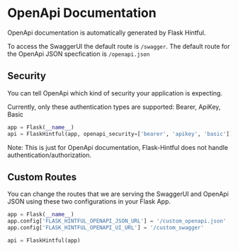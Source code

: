 # OpenApi Documentation

OpenApi documentation is automatically generated by Flask Hintful.

To access the SwaggerUI the default route is `/swagger`. The default route for the OpenApi JSON specfication is  `/openapi.json`

## Security

You can tell OpenApi which kind of security your application is expecting.

Currently, only these authentication types are supported: Bearer, ApiKey, Basic

```python
app = Flask(__name__)
api = FlaskHintful(app, openapi_security=['bearer', 'apikey', 'basic'])
```

Note: This is just for OpenApi documentation, Flask-Hintful does not handle authentication/authorization.

## Custom Routes

You can change the routes that we are serving the SwaggerUI and OpenApi JSON using these two configurations in your Flask App.

```python
app = Flask(__name__)
app.config['FLASK_HINTFUL_OPENAPI_JSON_URL'] = '/custom_openapi.json'
app.config['FLASK_HINTFUL_OPENAPI_UI_URL'] = '/custom_swagger'

api = FlaskHintful(app)
```
